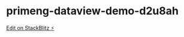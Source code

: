 # primeng-dataview-demo-d2u8ah

[Edit on StackBlitz ⚡️](https://stackblitz.com/edit/primeng-dataview-demo-d2u8ah)
